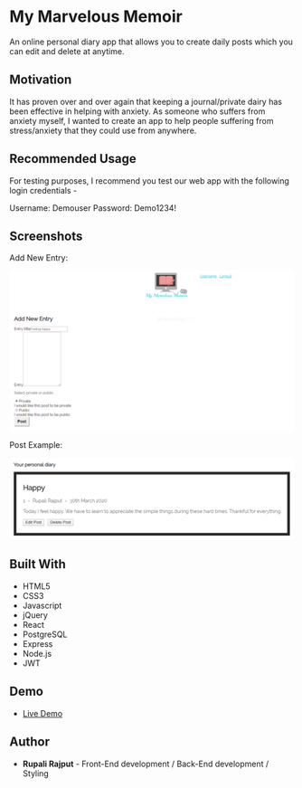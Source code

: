 # My Marvelous Memoir

An online personal diary app that allows you to create daily posts which you can edit and delete at anytime.

## Motivation

It has proven over and over again that keeping a journal/private dairy has been effective in helping with anxiety. As someone who suffers from anxiety myself, I wanted to create an app to help people suffering from stress/anxiety that they could use from anywhere.

## Recommended Usage

For testing purposes, I recommend you test our web app with the following login credentials -

Username: Demouser
Password: Demo1234!

## Screenshots

Add New Entry:

![Add New Entry](screenshots/newpostscreenshot.PNG)

Post Example:

![Post Entries](screenshots/postscreenshot.PNG)

## Built With

- HTML5
- CSS3
- Javascript
- jQuery
- React
- PostgreSQL
- Express
- Node.js
- JWT

## Demo

- [Live Demo](https://mymarvelousmemoir.now.sh/)

## Author

- **Rupali Rajput** - Front-End development / Back-End development / Styling
